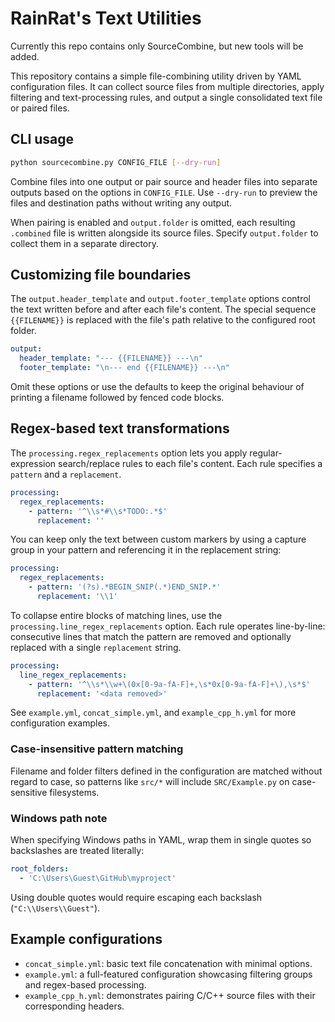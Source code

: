 # RainRat's Text Utilities

Currently this repo contains only SourceCombine, but new tools will be added.

This repository contains a simple file-combining utility driven by YAML configuration files.
It can collect source files from multiple directories, apply filtering and text-processing
rules, and output a single consolidated text file or paired files.

## CLI usage

```bash
python sourcecombine.py CONFIG_FILE [--dry-run]
```

Combine files into one output or pair source and header files into separate
outputs based on the options in `CONFIG_FILE`. Use `--dry-run` to preview the
files and destination paths without writing any output.

When pairing is enabled and `output.folder` is omitted, each resulting
`.combined` file is written alongside its source files. Specify
`output.folder` to collect them in a separate directory.

## Customizing file boundaries

The `output.header_template` and `output.footer_template` options control the
text written before and after each file's content. The special sequence
`{{FILENAME}}` is replaced with the file's path relative to the configured root
folder.

```yaml
output:
  header_template: "--- {{FILENAME}} ---\n"
  footer_template: "\n--- end {{FILENAME}} ---\n"
```

Omit these options or use the defaults to keep the original behaviour of
printing a filename followed by fenced code blocks.

## Regex-based text transformations

The `processing.regex_replacements` option lets you apply regular-expression search/replace
rules to each file's content. Each rule specifies a `pattern` and a `replacement`.

```yaml
processing:
  regex_replacements:
    - pattern: '^\\s*#\\s*TODO:.*$'
      replacement: ''
```

You can keep only the text between custom markers by using a capture group in
your pattern and referencing it in the replacement string:

```yaml
processing:
  regex_replacements:
    - pattern: '(?s).*BEGIN_SNIP(.*)END_SNIP.*'
      replacement: '\\1'
```

To collapse entire blocks of matching lines, use the `processing.line_regex_replacements`
option. Each rule operates line-by-line: consecutive lines that match the
pattern are removed and optionally replaced with a single `replacement` string.

```yaml
processing:
  line_regex_replacements:
    - pattern: '^\\s*\\w+\(0x[0-9a-fA-F]+,\s*0x[0-9a-fA-F]+\),\s*$'
      replacement: '<data removed>'
```

See `example.yml`, `concat_simple.yml`, and `example_cpp_h.yml` for more configuration
examples.

### Case-insensitive pattern matching

Filename and folder filters defined in the configuration are matched without
regard to case, so patterns like `src/*` will include `SRC/Example.py` on
case-sensitive filesystems.

### Windows path note

When specifying Windows paths in YAML, wrap them in single quotes so backslashes
are treated literally:

```yaml
root_folders:
  - 'C:\Users\Guest\GitHub\myproject'
```

Using double quotes would require escaping each backslash (`"C:\\Users\\Guest"`).

## Example configurations

- `concat_simple.yml`: basic text file concatenation with minimal options.
- `example.yml`: a full-featured configuration showcasing filtering groups and
  regex-based processing.
- `example_cpp_h.yml`: demonstrates pairing C/C++ source files with their
  corresponding headers.
